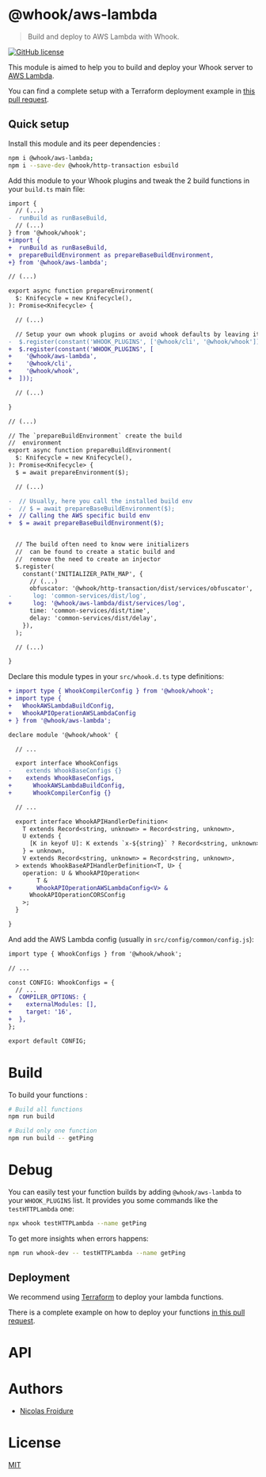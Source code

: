 [//]: # ( )
[//]: # (This file is automatically generated by a `metapak`)
[//]: # (module. Do not change it  except between the)
[//]: # (`content:start/end` flags, your changes would)
[//]: # (be overridden.)
[//]: # ( )
# @whook/aws-lambda
> Build and deploy to AWS Lambda with Whook.

[![GitHub license](https://img.shields.io/badge/license-MIT-blue.svg)](https://github.com/nfroidure/whook/blob/master/packages/whook-aws-lambda/LICENSE)


[//]: # (::contents:start)

This module is aimed to help you to build and deploy your Whook server to
[AWS Lambda](https://aws.amazon.com/en/lambda/).

You can find a complete setup with a Terraform deployment example in
[this pull request](https://github.com/nfroidure/whook/pull/54).

## Quick setup

Install this module and its peer dependencies :

```sh
npm i @whook/aws-lambda;
npm i --save-dev @whook/http-transaction esbuild
```

Add this module to your Whook plugins and tweak the 2 build functions in your
`build.ts` main file:

```diff
import {
  // (...)
-  runBuild as runBaseBuild,
  // (...)
} from '@whook/whook';
+import {
+  runBuild as runBaseBuild,
+  prepareBuildEnvironment as prepareBaseBuildEnvironment,
+} from '@whook/aws-lambda';

// (...)

export async function prepareEnvironment(
  $: Knifecycle = new Knifecycle(),
): Promise<Knifecycle> {

  // (...)

  // Setup your own whook plugins or avoid whook defaults by leaving it empty
-  $.register(constant('WHOOK_PLUGINS', ['@whook/cli', '@whook/whook']));
+  $.register(constant('WHOOK_PLUGINS', [
+    '@whook/aws-lambda',
+    '@whook/cli',
+    '@whook/whook',
+  ]));

  // (...)

}

// (...)

// The `prepareBuildEnvironment` create the build
//  environment
export async function prepareBuildEnvironment(
  $: Knifecycle = new Knifecycle(),
): Promise<Knifecycle> {
  $ = await prepareEnvironment($);

  // (...)

-  // Usually, here you call the installed build env
-  // $ = await prepareBaseBuildEnvironment($);
+  // Calling the AWS specific build env
+  $ = await prepareBaseBuildEnvironment($);


  // The build often need to know were initializers
  //  can be found to create a static build and
  //  remove the need to create an injector
  $.register(
    constant('INITIALIZER_PATH_MAP', {
      // (...)
      obfuscator: '@whook/http-transaction/dist/services/obfuscator',
-      log: 'common-services/dist/log',
+      log: '@whook/aws-lambda/dist/services/log',
      time: 'common-services/dist/time',
      delay: 'common-services/dist/delay',
    }),
  );

  // (...)

}
```

Declare this module types in your `src/whook.d.ts` type definitions:

```diff
+ import type { WhookCompilerConfig } from '@whook/whook';
+ import type {
+   WhookAWSLambdaBuildConfig,
+   WhookAPIOperationAWSLambdaConfig
+ } from '@whook/aws-lambda';

declare module '@whook/whook' {

  // ...

  export interface WhookConfigs
-    extends WhookBaseConfigs {}
+    extends WhookBaseConfigs,
+      WhookAWSLambdaBuildConfig,
+      WhookCompilerConfig {}

  // ...

  export interface WhookAPIHandlerDefinition<
    T extends Record<string, unknown> = Record<string, unknown>,
    U extends {
      [K in keyof U]: K extends `x-${string}` ? Record<string, unknown> : never;
    } = unknown,
    V extends Record<string, unknown> = Record<string, unknown>,
  > extends WhookBaseAPIHandlerDefinition<T, U> {
    operation: U & WhookAPIOperation<
        T &
+       WhookAPIOperationAWSLambdaConfig<V> &
      WhookAPIOperationCORSConfig
    >;
  }

}
```

And add the AWS Lambda config (usually in `src/config/common/config.js`):

```diff
import type { WhookConfigs } from '@whook/whook';

// ...

const CONFIG: WhookConfigs = {
  // ...
+  COMPILER_OPTIONS: {
+    externalModules: [],
+    target: '16',
+  },
};

export default CONFIG;
```

# Build

To build your functions :

```sh
# Build all functions
npm run build

# Build only one function
npm run build -- getPing
```

# Debug

You can easily test your function builds by adding `@whook/aws-lambda` to your
`WHOOK_PLUGINS` list. It provides you some commands like the `testHTTPLambda`
one:

```sh
npx whook testHTTPLambda --name getPing
```

To get more insights when errors happens:

```sh
npm run whook-dev -- testHTTPLambda --name getPing
```

## Deployment

We recommend using [Terraform](https://terraform.io) to deploy your lambda
functions.

There is a complete example on how to deploy your functions
[in this pull request](https://github.com/nfroidure/whook/pull/54).

[//]: # (::contents:end)

# API

# Authors
- [Nicolas Froidure](http://insertafter.com/en/index.html)

# License
[MIT](https://github.com/nfroidure/whook/blob/master/packages/whook-aws-lambda/LICENSE)
